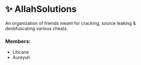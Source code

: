 # ✨ AllahSolutions
An organization of friends meant for cracking, source leaking & deobfuscating various cheats.

### Members:
- Liticane
- Aureyuh
